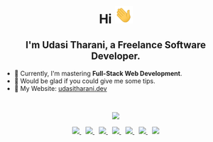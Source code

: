 <h1 align="center">Hi <img src="https://raw.githubusercontent.com/ABSphreak/ABSphreak/master/gifs/Hi.gif" width="40px" /></h1>
<h2 align="center">I'm Udasi Tharani, a Freelance Software Developer.</h2>

- 🚀 Currently, I'm mastering **Full-Stack Web Development**.
- 💬 Would be glad if you could give me some tips.
- 📱 My Website: [udasitharani.dev](https://udasitharani.dev)
<br/>
<p align="center">
<img src="https://github-readme-stats-five-lyart.vercel.app/api?username=udasitharani&show_icons=true" />
</p>

<p display="flex" align="center">
    <a target="_blank" href="mailto: me@udasitharani.dev">
        <span style="padding: 5px; width: 40px; height: 40px">
            <img src='https://github.com/udasitharani/udasitharani/blob/master/gmail.svg' />
        </span>
    </a>
    <a target="_blank" href="https://www.instagram.com/udasi.tharani/">
        <span style="padding: 5px; width: 40px; height: 40px">
            <img src='https://github.com/udasitharani/udasitharani/blob/master/instagram.svg'
            />
        </span>
    </a>
    <a target="_blank" href="https://www.linkedin.com/in/udasi-tharani-bb3232193/">
        <span style="padding: 5px; width: 40px; height: 40px">
            <img src='https://github.com/udasitharani/udasitharani/blob/master/linkedin.svg'/>
        </span>
    </a>
    <a target="_blank" href="https://t.me/udasitharani">
        <span style="padding: 5px; width: 40px; height: 40px">
            <img src='https://github.com/udasitharani/udasitharani/blob/master/telegram.svg'/>
        </span>
    </a>
    <a target="_blank" href="https://medium.com/@udasitharani">
        <span style="padding: 5px; width: 40px; height: 40px">
            <img src='https://github.com/udasitharani/udasitharani/blob/master/medium.svg' />
        </span>
    </a>
    <a target="_blank" href="https://github.com/udasitharani">
        <span style="padding: 5px; width: 40px; height: 40px">
            <img src='https://github.com/udasitharani/udasitharani/blob/master/github.svg'/>
        </span>
    </a>
    <a target="_blank" href="https://twitter.com/TharaniUdasi">
        <span style="padding: 5px; width: 40px; height: 40px">
            <img src='https://github.com/udasitharani/udasitharani/blob/master/twitter.svg'/>
        </span>
    </a>
</p>
